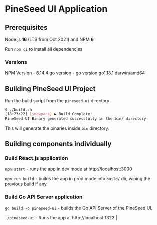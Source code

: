# PineSeed UI Application

## Prerequisites

Node.js **16** (LTS from Oct 2021) and NPM **6**

Run `npm ci` to install all dependencies

### Versions

NPM Version - 6.14.4
go version - go version go1.18.1 darwin/amd64

## Building PineSeed UI Project

Run the build script from the `pineseed-ui` directory

```sh
$ ./build.sh
[18:23:22] [snowpack] ▶ Build Complete!
PineSeed UI Binary generated successfully in the bin/ directory.
```

This will generate the binaries inside `bin` directory.

## Building components individually

### Build React.js application

`npm start` - runs the app in dev mode at http://localhost:3000

`npm run build` - builds the app in prod mode into `build/` dir, wiping the previous build if any

### Build Go API Server application

`go build -o pineseed-ui` - builds the Go API Server of the PineSeed UI.

`./pineseed-ui` - Runs the app at http://localhost:1323                             |
